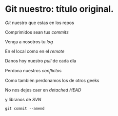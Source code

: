 #   Git nuestro: título original.
*Git* nuestro que estas en los repos

Comprimidos sean tus *commits*

Venga a nosotros tu *log*

En el local como en el *remote*

Danos hoy nuestro *pull* de cada día

Perdona nuestros *conﬂictos*

Como también perdonamos los de otros geeks

No nos dejes caer en *detached HEAD*

y líbranos de *SVN*

`git commit --amend`
